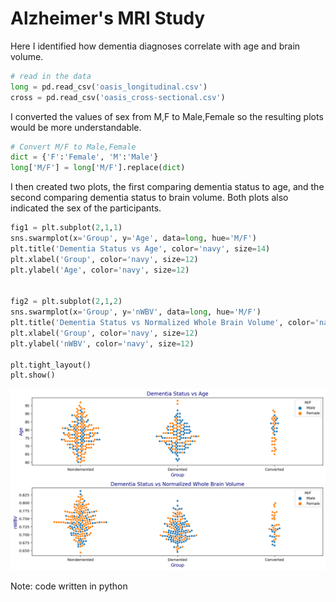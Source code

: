 # Alzheimer's MRI Study
Here I identified how dementia diagnoses correlate with age and brain volume.

```python
# read in the data
long = pd.read_csv('oasis_longitudinal.csv')
cross = pd.read_csv('oasis_cross-sectional.csv')
```
I converted the values of sex from M,F to Male,Female so the resulting plots would be more understandable.

```python
# Convert M/F to Male,Female
dict = {'F':'Female', 'M':'Male'}
long['M/F'] = long['M/F'].replace(dict)
```

I then created two plots, the first comparing dementia status to age, and the second comparing dementia status to brain volume. Both plots also indicated the sex of the participants. 


```python
fig1 = plt.subplot(2,1,1)
sns.swarmplot(x='Group', y='Age', data=long, hue='M/F')
plt.title('Dementia Status vs Age', color='navy', size=14)
plt.xlabel('Group', color='navy', size=12)
plt.ylabel('Age', color='navy', size=12)


fig2 = plt.subplot(2,1,2)
sns.swarmplot(x='Group', y='nWBV', data=long, hue='M/F')
plt.title('Dementia Status vs Normalized Whole Brain Volume', color='navy', size=14)
plt.xlabel('Group', color='navy', size=12)
plt.ylabel('nWBV', color='navy', size=12)

plt.tight_layout()
plt.show()
```

<img src="Dementia_swarm_plots.png" width="640" />

Note: code written in python
